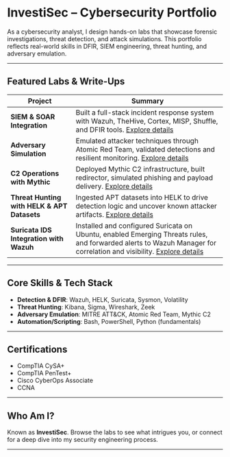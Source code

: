 # InvestiSec – Cybersecurity Portfolio

As a cybersecurity analyst, I design hands-on labs that showcase forensic investigations, threat detection, and attack simulations. This portfolio reflects real-world skills in DFIR, SIEM engineering, threat hunting, and adversary emulation.

---

## Featured Labs & Write-Ups

| Project | Summary |
|---------|---------|
| **SIEM & SOAR Integration** | Built a full-stack incident response system with Wazuh, TheHive, Cortex, MISP, Shuffle, and DFIR tools. [Explore details](./SIEM-SOAR-Integration.md) |
| **Adversary Simulation** | Emulated attacker techniques through Atomic Red Team, validated detections and resilient monitoring. [Explore details](./Adversary-Simulation-AtomicRedTeam.md) |
| **C2 Operations with Mythic** | Deployed Mythic C2 infrastructure, built redirector, simulated phishing and payload delivery. [Explore details](./C2-Operations-Mythic.md) |
| **Threat Hunting with HELK & APT Datasets** | Ingested APT datasets into HELK to drive detection logic and uncover known attacker artifacts. [Explore details](./Threat-Hunting-HELK-APT.md) |
| **Suricata IDS Integration with Wazuh** | Installed and configured Suricata on Ubuntu, enabled Emerging Threats rules, and forwarded alerts to Wazuh Manager for correlation and visibility. [Explore details](./Suricata-IDS-Wazuh-Integration.md) |

---

## Core Skills & Tech Stack

- **Detection & DFIR**: Wazuh, HELK, Suricata, Sysmon, Volatility  
- **Threat Hunting**: Kibana, Sigma, Wireshark, Zeek  
- **Adversary Emulation**: MITRE ATT&CK, Atomic Red Team, Mythic C2  
- **Automation/Scripting**: Bash, PowerShell, Python (fundamentals)

---

## Certifications

- CompTIA CySA+  
- CompTIA PenTest+  
- Cisco CyberOps Associate  
- CCNA

---

## Who Am I?

Known as **InvestiSec**. Browse the labs to see what intrigues you, or connect for a deep dive into my security engineering process.

---

